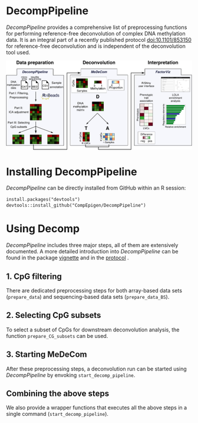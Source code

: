 # DecompPipeline
*DecompPipeline* provides a comprehensive list of preprocessing functions for performing reference-free deconvolution of complex DNA methylation data. It is an integral part of a recently published protocol [doi:10.1101/853150](https://doi.org/10.1101/853150) for reference-free deconvolution and is independent of the deconvolution tool used. 

![Overview of the reference-free deconvolution tool](pictures/protocol_overview.png)

# Installing DecompPipeline
*DecompPipeline* can be directly installed from GitHub within an R session:
```
install.packages("devtools")
devtools::install_github("CompEpigen/DecompPipeline")
```

# Using Decomp
*DecompPipeline* includes three major steps, all of them are extensively documented. A more detailed introduction into *DecompPipeline* can be found in the package [vignette](https://github.com/lutsik/DecompPipeline/blob/master/vignettes/DecompPipeline.md) and in the [protocol](https://github.com/lutsik/DecompPipeline/blob/master/vignettes/DeconvolutionProtocol.md) .

## 1. CpG filtering
There are dedicated preprocessing steps for both array-based data sets (```prepare_data```) and sequencing-based data sets (```prepare_data_BS```).

## 2. Selecting CpG subsets
To select a subset of CpGs for downstream deconvolution analysis, the function ```prepare_CG_subsets``` can be used.

## 3. Starting MeDeCom
After these preprocessing steps, a deconvolution run can be started using *DecompPipeline* by envoking ```start_decomp_pipeline```.

## Combining the above steps
We also provide a wrapper functions that executes all the above steps in a single command (```start_decomp_pipeline```).
